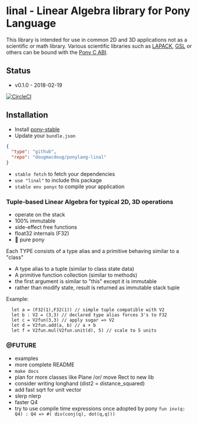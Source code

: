 # linal - Linear Algebra library for Pony Language

This library is intended for use in common 2D and 3D applications
not as a scientific or math library. Various scientific libraries
such as [LAPACK](https://github.com/Reference-LAPACK/lapack), [GSL](https://www.gnu.org/software/gsl/) or others can be bound with the [Pony C ABI](https://tutorial.ponylang.org/c-ffi/).

## Status

* v0.1.0  - 2018-02-19

[![CircleCI](https://circleci.com/gh/dougmacdoug/ponylang-linal.svg?style=svg)](https://circleci.com/gh/dougmacdoug/ponylang-linal)


## Installation

* Install [pony-stable](https://github.com/ponylang/pony-stable)
* Update your `bundle.json`

```json
{ 
  "type": "github",
  "repo": "dougmacdoug/ponylang-linal"
}
```

* `stable fetch` to fetch your dependencies
* `use "linal"` to include this package
* `stable env ponyc` to compile your application


### Tuple-based Linear Algebra for typical 2D, 3D operations  
  * operate on the stack
  * 100% immutable
  * side-effect free functions
  * float32 internals (F32)
  * 🐎 pure pony


Each TYPE consists of a type alias and a primitive behaving similar to a "class"
 - A type alias to a tuple (similar to class state data)
 - A primitive function collection (similar to methods)
 - the first argument is similar to "this" except it is immutable
 - rather than modify state, result is returned as immutable stack tuple

Example:

```
  let a = (F32(1),F32(1)) // simple tuple compatible with V2
  let b : V2 = (3,3) // declared type alias forces 3's to F32
  let c = V2fun(3,3) // apply sugar => V2
  let d = V2fun.add(a, b) // a + b
  let f = V2fun.mul(V2fun.unit(d), 5) // scale to 5 units
```


### @FUTURE

  * examples
  * more complete README
  * `make docs`
  * plan for more classes like Plane /or/ move Rect to new lib
  * consider writing longhand (dist2 = distance_squared)
  * add fast sqrt for unit vector
  * slerp nlerp
  * faster Q4
  * try to use compile time expressions once adopted by pony
     `fun inv(q: Q4) : Q4 => #( div(conj(q), dot(q,q)))`

